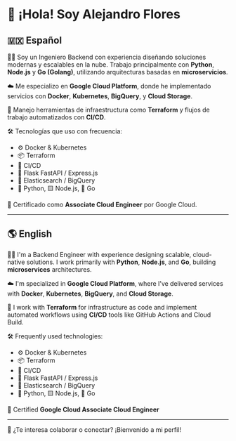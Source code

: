 # 👋 ¡Hola! Soy Alejandro Flores

## 🇲🇽 Español

👨‍💻 Soy un Ingeniero Backend con experiencia diseñando soluciones modernas y escalables en la nube. Trabajo principalmente con **Python**, **Node.js** y **Go (Golang)**, utilizando arquitecturas basadas en **microservicios**.

☁️ Me especializo en **Google Cloud Platform**, donde he implementado servicios con **Docker**, **Kubernetes**, **BigQuery**, y **Cloud Storage**.

🔧 Manejo herramientas de infraestructura como **Terraform** y flujos de trabajo automatizados con **CI/CD**.

🛠️ Tecnologías que uso con frecuencia:
- ⚙️ Docker & Kubernetes
- 📦 Terraform
- 🚀 CI/CD
- 🔧 Flask FastAPI / Express.js
- 🧪 Elasticsearch / BigQuery
- 🐍 Python, 🟨 Node.js, 🦫 Go

🎯 Certificado como **Associate Cloud Engineer** por Google Cloud.

---

## 🌎 English

👨‍💻 I'm a Backend Engineer with experience designing scalable, cloud-native solutions. I work primarily with **Python**, **Node.js**, and **Go**, building **microservices** architectures.

☁️ I'm specialized in **Google Cloud Platform**, where I’ve delivered services with **Docker**, **Kubernetes**, **BigQuery**, and **Cloud Storage**.

🔧 I work with **Terraform** for infrastructure as code and implement automated workflows using **CI/CD** tools like GitHub Actions and Cloud Build.

🛠️ Frequently used technologies:
- ⚙️ Docker & Kubernetes
- 📦 Terraform
- 🚀 CI/CD
- 🔧 Flask FastAPI / Express.js
- 🧪 Elasticsearch / BigQuery
- 🐍 Python, 🟨 Node.js, 🦫 Go

🎯 Certified **Google Cloud Associate Cloud Engineer**

---

💬 ¿Te interesa colaborar o conectar? ¡Bienvenido a mi perfil!
